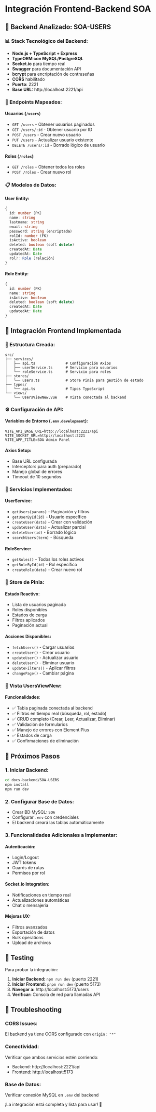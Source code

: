 # Integración Frontend-Backend SOA

## 🎯 **Backend Analizado: SOA-USERS**

### 📊 **Stack Tecnológico del Backend:**

- **Node.js + TypeScript + Express**
- **TypeORM con MySQL/PostgreSQL**
- **Socket.io** para tiempo real
- **Swagger** para documentación API
- **bcrypt** para encriptación de contraseñas
- **CORS** habilitado
- **Puerto:** 2221
- **Base URL:** http://localhost:2221/api

### 🔗 **Endpoints Mapeados:**

#### **Usuarios (`/users`)**

- `GET /users` - Obtener usuarios paginados
- `GET /users/:id` - Obtener usuario por ID
- `POST /users` - Crear nuevo usuario
- `PUT /users` - Actualizar usuario existente
- `DELETE /users/:id` - Borrado lógico de usuario

#### **Roles (`/roles`)**

- `GET /roles` - Obtener todos los roles
- `POST /roles` - Crear nuevo rol

### 📋 **Modelos de Datos:**

#### **User Entity:**

```typescript
{
  id: number (PK)
  name: string
  lastname: string
  email: string
  password: string (encriptada)
  rolId: number (FK)
  isActive: boolean
  deleted: boolean (soft delete)
  createdAt: Date
  updatedAt: Date
  rol?: Role (relación)
}
```

#### **Role Entity:**

```typescript
{
  id: number (PK)
  name: string
  isActive: boolean
  deleted: boolean (soft delete)
  createdAt: Date
  updatedAt: Date
}
```

## 🚀 **Integración Frontend Implementada**

### 📁 **Estructura Creada:**

```
src/
├── services/
│   ├── api.ts              # Configuración Axios
│   ├── userService.ts      # Servicio para usuarios
│   └── roleService.ts      # Servicio para roles
├── stores/
│   └── users.ts            # Store Pinia para gestión de estado
├── types/
│   └── api.ts              # Tipos TypeScript
└── views/
    └── UsersViewNew.vue    # Vista conectada al backend
```

### ⚙️ **Configuración de API:**

#### **Variables de Entorno (`.env.development`):**

```env
VITE_API_BASE_URL=http://localhost:2221/api
VITE_SOCKET_URL=http://localhost:2221
VITE_APP_TITLE=SOA Admin Panel
```

#### **Axios Setup:**

- Base URL configurada
- Interceptors para auth (preparado)
- Manejo global de errores
- Timeout de 10 segundos

### 🔧 **Servicios Implementados:**

#### **UserService:**

- `getUsers(params)` - Paginación y filtros
- `getUserById(id)` - Usuario específico
- `createUser(data)` - Crear con validación
- `updateUser(data)` - Actualizar parcial
- `deleteUser(id)` - Borrado lógico
- `searchUsers(term)` - Búsqueda

#### **RoleService:**

- `getRoles()` - Todos los roles activos
- `getRoleById(id)` - Rol específico
- `createRole(data)` - Crear nuevo rol

### 💾 **Store de Pinia:**

#### **Estado Reactivo:**

- Lista de usuarios paginada
- Roles disponibles
- Estados de carga
- Filtros aplicados
- Paginación actual

#### **Acciones Disponibles:**

- `fetchUsers()` - Cargar usuarios
- `createUser()` - Crear usuario
- `updateUser()` - Actualizar usuario
- `deleteUser()` - Eliminar usuario
- `updateFilters()` - Aplicar filtros
- `changePage()` - Cambiar página

### 🎨 **Vista UsersViewNew:**

#### **Funcionalidades:**

- ✅ Tabla paginada conectada al backend
- ✅ Filtros en tiempo real (búsqueda, rol, estado)
- ✅ CRUD completo (Crear, Leer, Actualizar, Eliminar)
- ✅ Validación de formularios
- ✅ Manejo de errores con Element Plus
- ✅ Estados de carga
- ✅ Confirmaciones de eliminación

## 🔄 **Próximos Pasos**

### 1. **Iniciar Backend:**

```bash
cd docs-backend/SOA-USERS
npm install
npm run dev
```

### 2. **Configurar Base de Datos:**

- Crear BD MySQL: `SOA`
- Configurar `.env` con credenciales
- El backend creará las tablas automáticamente

### 3. **Funcionalidades Adicionales a Implementar:**

#### **Autenticación:**

- Login/Logout
- JWT tokens
- Guards de rutas
- Permisos por rol

#### **Socket.io Integration:**

- Notificaciones en tiempo real
- Actualizaciones automáticas
- Chat o mensajería

#### **Mejoras UX:**

- Filtros avanzados
- Exportación de datos
- Bulk operations
- Upload de archivos

## 🧪 **Testing**

Para probar la integración:

1. **Iniciar Backend:** `npm run dev` (puerto 2221)
2. **Iniciar Frontend:** `pnpm run dev` (puerto 5173)
3. **Navegar a:** http://localhost:5173/users
4. **Verificar:** Consola de red para llamadas API

## 🚨 **Troubleshooting**

### **CORS Issues:**

El backend ya tiene CORS configurado con `origin: "*"`

### **Conectividad:**

Verificar que ambos servicios estén corriendo:

- Backend: http://localhost:2221/api
- Frontend: http://localhost:5173

### **Base de Datos:**

Verificar conexión MySQL en `.env` del backend

¡La integración está completa y lista para usar! 🎉
